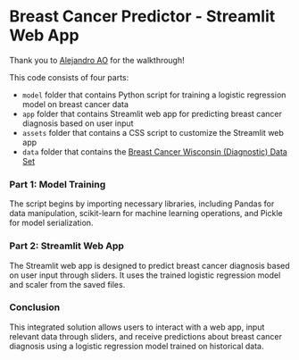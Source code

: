 # Breast Cancer Predictor - Streamlit Web App

Thank you to [Alejandro AO](https://github.com/alejandro-ao) for the walkthrough!

This code consists of four parts: 
- `model` folder that contains Python script for training a logistic regression model on breast cancer data
- `app` folder that contains Streamlit web app for predicting breast cancer diagnosis based on user input
- `assets` folder that contains a CSS script to customize the Streamlit web app
- `data` folder that contains the [Breast Cancer Wisconsin (Diagnostic) Data Set](https://www.kaggle.com/datasets/uciml/breast-cancer-wisconsin-data)

### Part 1: Model Training

The script begins by importing necessary libraries, including Pandas for data manipulation, scikit-learn for machine learning operations, and Pickle for model serialization.

### Part 2: Streamlit Web App

The Streamlit web app is designed to predict breast cancer diagnosis based on user input through sliders. It uses the trained logistic regression model and scaler from the saved files.

### Conclusion
This integrated solution allows users to interact with a web app, input relevant data through sliders, and receive predictions about breast cancer diagnosis using a logistic regression model trained on historical data.
